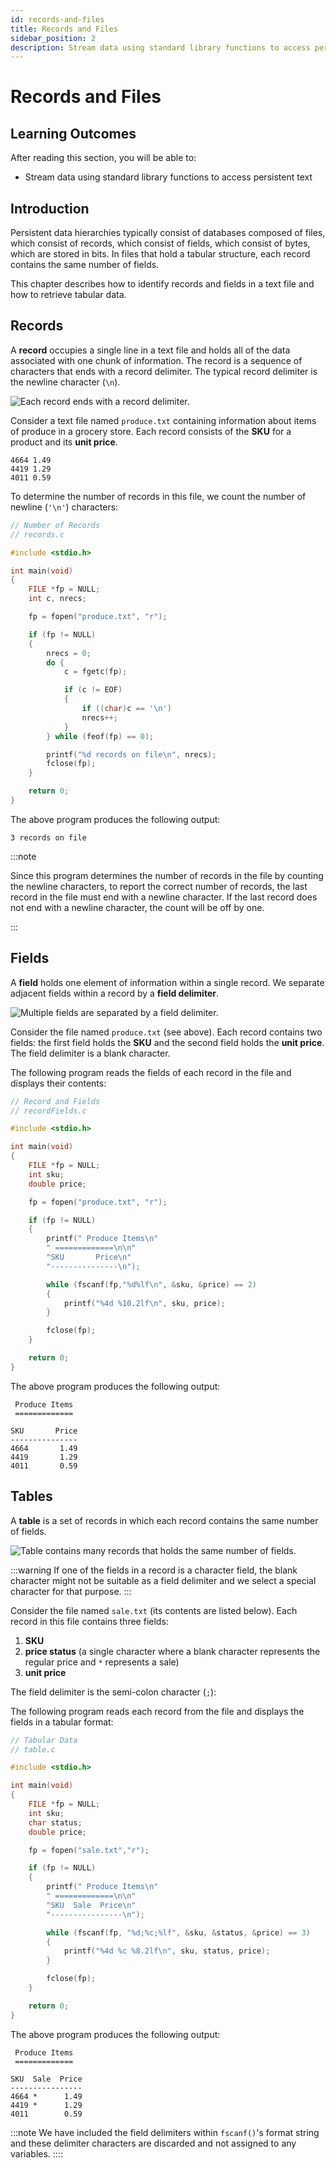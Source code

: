 ```yaml
---
id: records-and-files
title: Records and Files
sidebar_position: 2
description: Stream data using standard library functions to access persistent text
---
```


# Records and Files

## Learning Outcomes

After reading this section, you will be able to:

- Stream data using standard library functions to access persistent text

## Introduction

Persistent data hierarchies typically consist of databases composed of files, which consist of records, which consist of fields, which consist of bytes, which are stored in bits. In files that hold a tabular structure, each record contains the same number of fields.

This chapter describes how to identify records and fields in a text file and how to retrieve tabular data.

## Records

A **record** occupies a single line in a text file and holds all of the data associated with one chunk of information. The record is a sequence of characters that ends with a record delimiter. The typical record delimiter is the newline character (`\n`).

![Each record ends with a record delimiter.](/img//records.png)

Consider a text file named `produce.txt` containing information about items of produce in a grocery store. Each record consists of the **SKU** for a product and its **unit price**.

```
4664 1.49
4419 1.29
4011 0.59
```

To determine the number of records in this file, we count the number of newline (`'\n'`) characters:

```c
// Number of Records
// records.c

#include <stdio.h>

int main(void)
{
    FILE *fp = NULL;
    int c, nrecs;

    fp = fopen("produce.txt", "r");

    if (fp != NULL)
    {
        nrecs = 0;
        do {
            c = fgetc(fp);

            if (c != EOF)
            {
                if ((char)c == '\n')
                nrecs++;
            }
        } while (feof(fp) == 0);

        printf("%d records on file\n", nrecs);
        fclose(fp);
    }

    return 0;
}
```

The above program produces the following output:

```
3 records on file
```

:::note

Since this program determines the number of records in the file by counting the newline characters, to report the correct number of records, the last record in the file must end with a newline character. If the last record does not end with a newline character, the count will be off by one.

:::

## Fields

A **field** holds one element of information within a single record. We separate adjacent fields within a record by a **field delimiter**.

![Multiple fields are separated by a field delimiter.](/img/fields.png)

Consider the file named `produce.txt` (see above). Each record contains two fields: the first field holds the **SKU** and the second field holds the **unit price**. The field delimiter is a blank character.

The following program reads the fields of each record in the file and displays their contents:

```c
// Record and Fields
// recordFields.c

#include <stdio.h>

int main(void)
{
    FILE *fp = NULL;
    int sku;
    double price;

    fp = fopen("produce.txt", "r");

    if (fp != NULL)
    {
        printf(" Produce Items\n"
        " =============\n\n"
        "SKU       Price\n"
        "---------------\n");

        while (fscanf(fp,"%d%lf\n", &sku, &price) == 2)
        {
            printf("%4d %10.2lf\n", sku, price);
        }

        fclose(fp);
    }

    return 0;
}
```

The above program produces the following output:

```
 Produce Items
 =============

SKU       Price
---------------
4664       1.49
4419       1.29
4011       0.59
```

## Tables

A **table** is a set of records in which each record contains the same number of fields.

![Table contains many records that holds the same number of fields.](/img/tables.png)

:::warning
If one of the fields in a record is a character field, the blank character might not be suitable as a field delimiter and we select a special character for that purpose.
:::

Consider the file named `sale.txt` (its contents are listed below). Each record in this file contains three fields:

1. **SKU**
2. **price status** (a single character where a blank character represents the regular price and `*` represents a sale)
3. **unit price**

The field delimiter is the semi-colon character (`;`):

The following program reads each record from the file and displays the fields in a tabular format:

```c
// Tabular Data
// table.c

#include <stdio.h>

int main(void)
{
    FILE *fp = NULL;
    int sku;
    char status;
    double price;

    fp = fopen("sale.txt","r");

    if (fp != NULL)
    {
        printf(" Produce Items\n"
        " =============\n\n"
        "SKU  Sale  Price\n"
        "----------------\n");

        while (fscanf(fp, "%d;%c;%lf", &sku, &status, &price) == 3)
        {
            printf("%4d %c %8.2lf\n", sku, status, price);
        }

        fclose(fp);
    }

    return 0;
}
```

The above program produces the following output:

```
 Produce Items
 =============

SKU  Sale  Price
----------------
4664 *      1.49
4419 *      1.29
4011        0.59
```

:::note
We have included the field delimiters within `fscanf()`'s format string and these delimiter characters are discarded and not assigned to any variables.
::::
